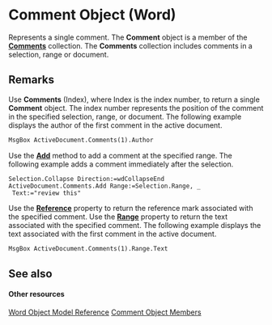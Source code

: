 
# Comment Object (Word)

Represents a single comment. The  **Comment** object is a member of the **[Comments](e384b37a-50e3-a214-52a8-6fda2acc4991.md)** collection. The **Comments** collection includes comments in a selection, range or document.


## Remarks

Use  **Comments** (Index), where Index is the index number, to return a single **Comment** object. The index number represents the position of the comment in the specified selection, range, or document. The following example displays the author of the first comment in the active document.


```vb
MsgBox ActiveDocument.Comments(1).Author
```

Use the  **[Add](bf3e2f9b-b7d6-f669-c82a-70ff58aaedfe.md)** method to add a comment at the specified range. The following example adds a comment immediately after the selection.




```
Selection.Collapse Direction:=wdCollapseEnd 
ActiveDocument.Comments.Add Range:=Selection.Range, _ 
 Text:="review this"
```

Use the  **[Reference](7bba174c-f6f2-eb30-6f41-4d8343f9f98a.md)** property to return the reference mark associated with the specified comment. Use the **[Range](1a67e361-67ee-0fb1-ffe4-9e15aa73e2a2.md)** property to return the text associated with the specified comment. The following example displays the text associated with the first comment in the active document.




```vb
MsgBox ActiveDocument.Comments(1).Range.Text
```


## See also


#### Other resources


[Word Object Model Reference](http://msdn.microsoft.com/library/be452561-b436-bb9b-6f94-3faa9a74a6fd%28Office.15%29.aspx)
[Comment Object Members](1f1dbb3e-d0ae-9eb7-108a-697a10533e2b.md)
